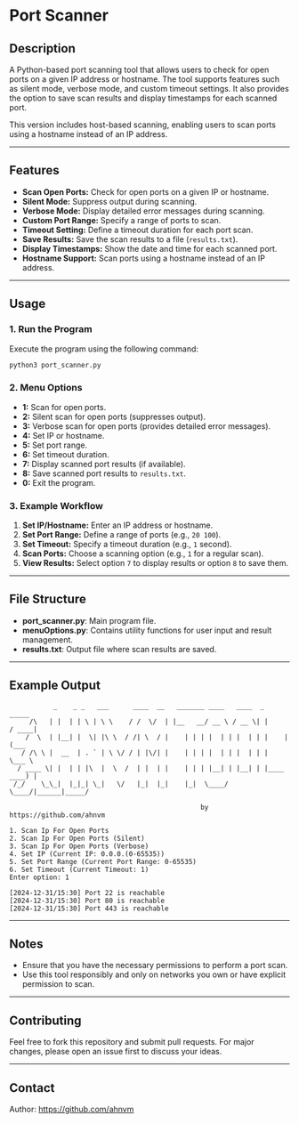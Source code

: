 # Port Scanner

## Description
A Python-based port scanning tool that allows users to check for open ports on a given IP address or hostname. The tool supports features such as silent mode, verbose mode, and custom timeout settings. It also provides the option to save scan results and display timestamps for each scanned port.

This version includes host-based scanning, enabling users to scan ports using a hostname instead of an IP address.

---

## Features
- **Scan Open Ports:** Check for open ports on a given IP or hostname.
- **Silent Mode:** Suppress output during scanning.
- **Verbose Mode:** Display detailed error messages during scanning.
- **Custom Port Range:** Specify a range of ports to scan.
- **Timeout Setting:** Define a timeout duration for each port scan.
- **Save Results:** Save the scan results to a file (`results.txt`).
- **Display Timestamps:** Show the date and time for each scanned port.
- **Hostname Support:** Scan ports using a hostname instead of an IP address.


---

## Usage
### 1. Run the Program
Execute the program using the following command:
```bash
python3 port_scanner.py
```

### 2. Menu Options
- **1:** Scan for open ports.
- **2:** Silent scan for open ports (suppresses output).
- **3:** Verbose scan for open ports (provides detailed error messages).
- **4:** Set IP or hostname.
- **5:** Set port range.
- **6:** Set timeout duration.
- **7:** Display scanned port results (if available).
- **8:** Save scanned port results to `results.txt`.
- **0:** Exit the program.

### 3. Example Workflow
1. **Set IP/Hostname:** Enter an IP address or hostname.
2. **Set Port Range:** Define a range of ports (e.g., `20 100`).
3. **Set Timeout:** Specify a timeout duration (e.g., `1` second).
4. **Scan Ports:** Choose a scanning option (e.g., `1` for a regular scan).
5. **View Results:** Select option `7` to display results or option `8` to save them.

---

## File Structure
- **port_scanner.py**: Main program file.
- **menuOptions.py**: Contains utility functions for user input and result management.
- **results.txt**: Output file where scan results are saved.

---

## Example Output
```
           _    _ _   ___      ____  __   _______ ____   ____  _       _____
     /\   | |  | | \ | \ \    / /  \/  | |__   __/ __ \ / __ \| |     / ____|
    /  \  | |__| |  \| |\ \  / /| \  / |    | | | |  | | |  | | |    | (___  
   / /\ \ |  __  | . ` | \ \/ / | |\/| |    | | | |  | | |  | | |     \___ \
  / ____ \| |  | | |\  |  \  /  | |  | |    | | | |__| | |__| | |____ ____) |
 /_/    \_\_|  |_|_| \_|   \/   |_|  |_|    |_|  \____/ \____/|______|_____/
                                                                              
                                                by https://github.com/ahnvm

1. Scan Ip For Open Ports
2. Scan Ip For Open Ports (Silent)
3. Scan Ip For Open Ports (Verbose)
4. Set IP (Current IP: 0.0.0.(0-65535))
5. Set Port Range (Current Port Range: 0-65535)
6. Set Timeout (Current Timeout: 1)
Enter option: 1

[2024-12-31/15:30] Port 22 is reachable
[2024-12-31/15:30] Port 80 is reachable
[2024-12-31/15:30] Port 443 is reachable
```

---

## Notes
- Ensure that you have the necessary permissions to perform a port scan.
- Use this tool responsibly and only on networks you own or have explicit permission to scan.

---

## Contributing
Feel free to fork this repository and submit pull requests. For major changes, please open an issue first to discuss your ideas.

---

## Contact
Author: https://github.com/ahnvm


